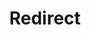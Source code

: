 ﻿---
layout: src/layouts/Redirect.astro
title: Redirect
redirect: /docs/administration/managing-infrastructure/performance/record-a-memory-trace
pubDate:  2023-01-01
navSearch: false
navSitemap: false
navMenu: false
---

